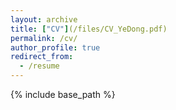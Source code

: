 ```yaml
---
layout: archive
title: ["CV"](/files/CV_YeDong.pdf)
permalink: /cv/
author_profile: true
redirect_from:
  - /resume
---
```


{% include base_path %}